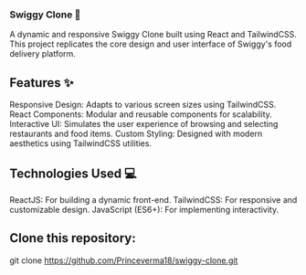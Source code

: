 ### Swiggy Clone 🍴
A dynamic and responsive Swiggy Clone built using React and TailwindCSS. This project replicates the core design and user interface of Swiggy's food delivery platform.


## Features ✨
Responsive Design: Adapts to various screen sizes using TailwindCSS.
React Components: Modular and reusable components for scalability.
Interactive UI: Simulates the user experience of browsing and selecting restaurants and food items.
Custom Styling: Designed with modern aesthetics using TailwindCSS utilities.


## Technologies Used 💻
ReactJS: For building a dynamic front-end.
TailwindCSS: For responsive and customizable design.
JavaScript (ES6+): For implementing interactivity.


## Clone this repository:
git clone https://github.com/Princeverma18/swiggy-clone.git  
